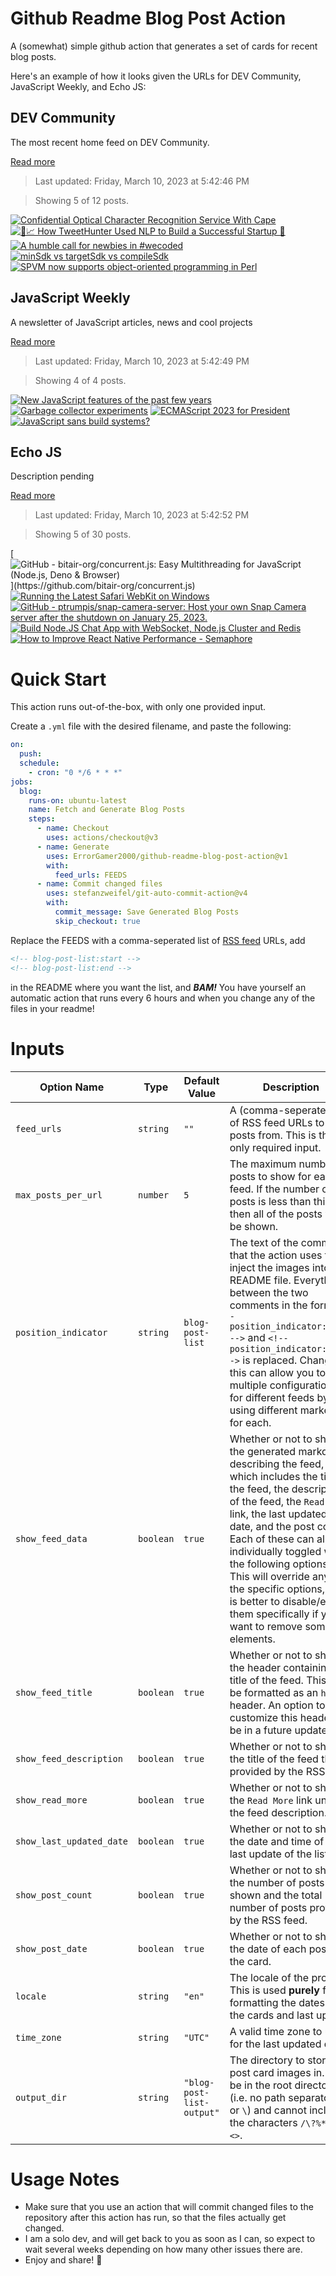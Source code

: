 # Github Readme Blog Post Action

A (somewhat) simple github action that generates a set of cards for recent blog posts.

Here's an example of how it looks given the URLs for DEV Community, JavaScript Weekly, and Echo JS:

<!-- post-list:start -->
## DEV Community

The most recent home feed on DEV Community.

[Read more](https://dev.to)
> Last updated: Friday, March 10, 2023 at 5:42:46 PM

> Showing 5 of 12 posts.

[![Confidential Optical Character Recognition Service With Cape](https://raw.githubusercontent.com/ErrorGamer2000/github-readme-blog-post-action/main/generated_files/DEV_Community/Confidential_Optical_Character_Recognition_Service_With_Cape.svg)](https://dev.to/yanndupis/confidential-optical-character-recognition-service-with-cape-3kha)
[![🤖📈 How TweetHunter Used NLP to Build a Successful Startup 🚀](https://raw.githubusercontent.com/ErrorGamer2000/github-readme-blog-post-action/main/generated_files/DEV_Community/🤖📈_How_TweetHunter_Used_NLP_to_Build_a_Successful_Startup_🚀.svg)](https://dev.to/teodeleanu/how-tweethunter-used-nlp-to-build-a-successful-startup-21ec)
[![A humble call for newbies in #wecoded](https://raw.githubusercontent.com/ErrorGamer2000/github-readme-blog-post-action/main/generated_files/DEV_Community/A_humble_call_for_newbies_in__wecoded.svg)](https://dev.to/codenewbieteam/a-humble-call-for-newbies-in-wecoded-3mho)
[![minSdk vs targetSdk vs compileSdk](https://raw.githubusercontent.com/ErrorGamer2000/github-readme-blog-post-action/main/generated_files/DEV_Community/minSdk_vs_targetSdk_vs_compileSdk.svg)](https://dev.to/vtsen/minsdk-vs-targetsdk-vs-compilesdk-d21)
[![SPVM now supports object-oriented programming in Perl](https://raw.githubusercontent.com/ErrorGamer2000/github-readme-blog-post-action/main/generated_files/DEV_Community/SPVM_now_supports_object-oriented_programming_in_Perl.svg)](https://dev.to/yukikimoto/spvm-now-supports-object-oriented-programming-in-perl-5ghp)


## JavaScript Weekly

A newsletter of JavaScript articles, news and cool projects

[Read more](https://javascriptweekly.com/)
> Last updated: Friday, March 10, 2023 at 5:42:49 PM

> Showing 4 of 4 posts.

[![New JavaScript features of the past few years](https://raw.githubusercontent.com/ErrorGamer2000/github-readme-blog-post-action/main/generated_files/JavaScript_Weekly/New_JavaScript_features_of_the_past_few_years.svg)](https://javascriptweekly.com/issues/629)
[![Garbage collector experiments](https://raw.githubusercontent.com/ErrorGamer2000/github-readme-blog-post-action/main/generated_files/JavaScript_Weekly/Garbage_collector_experiments.svg)](https://javascriptweekly.com/issues/628)
[![ECMAScript 2023 for President](https://raw.githubusercontent.com/ErrorGamer2000/github-readme-blog-post-action/main/generated_files/JavaScript_Weekly/ECMAScript_2023_for_President.svg)](https://javascriptweekly.com/issues/627)
[![JavaScript sans build systems?](https://raw.githubusercontent.com/ErrorGamer2000/github-readme-blog-post-action/main/generated_files/JavaScript_Weekly/JavaScript_sans_build_systems_.svg)](https://javascriptweekly.com/issues/626)


## Echo JS

Description pending

[Read more](
http://www.echojs.com
)
> Last updated: Friday, March 10, 2023 at 5:42:52 PM

> Showing 5 of 30 posts.

[![GitHub - bitair-org/concurrent.js: Easy Multithreading for JavaScript (Node.js, Deno & Browser)](https://raw.githubusercontent.com/ErrorGamer2000/github-readme-blog-post-action/main/generated_files/_Echo_JS_/GitHub_-_bitair-org_concurrent.js__Easy_Multithreading_for_JavaScript_(Node.js__Deno___Browser).svg)](https://github.com/bitair-org/concurrent.js)
[![Running the Latest Safari WebKit on Windows](https://raw.githubusercontent.com/ErrorGamer2000/github-readme-blog-post-action/main/generated_files/_Echo_JS_/Running_the_Latest_Safari_WebKit_on_Windows.svg)](https://dev.to/dustinbrett/running-the-latest-safari-webkit-on-windows-33pb)
[![GitHub - ptrumpis/snap-camera-server: Host your own Snap Camera server after the shutdown on January 25, 2023.](https://raw.githubusercontent.com/ErrorGamer2000/github-readme-blog-post-action/main/generated_files/_Echo_JS_/GitHub_-_ptrumpis_snap-camera-server__Host_your_own_Snap_Camera_server_after_the_shutdown_on_January_25__2023..svg)](https://github.com/ptrumpis/snap-camera-server)
[![Build Node.JS Chat App with WebSocket, Node.js Cluster and Redis](https://raw.githubusercontent.com/ErrorGamer2000/github-readme-blog-post-action/main/generated_files/_Echo_JS_/Build_Node.JS_Chat_App_with_WebSocket__Node.js_Cluster_and_Redis.svg)](https://metered.hashnode.dev/build-nodejs-chat-app-with-websocket-nodejs-cluster-and-redis)
[![How to Improve React Native Performance - Semaphore](https://raw.githubusercontent.com/ErrorGamer2000/github-readme-blog-post-action/main/generated_files/_Echo_JS_/How_to_Improve_React_Native_Performance_-_Semaphore.svg)](https://semaphoreci.com/blog/react-native-performance)


<!-- post-list:end -->

# Quick Start

This action runs out-of-the-box, with only one provided input.

Create a `.yml` file with the desired filename, and paste the following:

```yml
on:
  push:
  schedule:
    - cron: "0 */6 * * *"
jobs:
  blog:
    runs-on: ubuntu-latest
    name: Fetch and Generate Blog Posts
    steps:
      - name: Checkout
        uses: actions/checkout@v3
      - name: Generate
        uses: ErrorGamer2000/github-readme-blog-post-action@v1
        with:
          feed_urls: FEEDS
      - name: Commit changed files
        uses: stefanzweifel/git-auto-commit-action@v4
        with:
          commit_message: Save Generated Blog Posts
          skip_checkout: true
```

Replace the FEEDS with a comma-seperated list of [RSS feed](https://rss.com/blog/how-do-rss-feeds-work/) URLs, add

```md
<!-- blog-post-list:start -->
<!-- blog-post-list:end -->
```

in the README where you want the list, and **_BAM!_** You have yourself an automatic action that runs every 6 hours and when you change any of the files in your readme!

# Inputs

<table>
  <thead>
    <tr>
      <th>Option Name</th>
      <th>Type</th>
      <th>Default Value</th>
      <th>Description</th>
    </tr>
  </thead>
  <tbody>
    <tr>
      <td><code>feed_urls</code></td>
      <td><code>string</code></td>
      <td><code>""</code></td>
      <td>A (comma-seperated) list of RSS feed URLs to load posts from. This is the only required input.</td>
    </tr>
    <tr>
      <td><code>max_posts_per_url</code></td>
      <td><code>number</code></td>
      <td><code>5</code></td>
      <td>The maximum number of posts to show for each feed. If the number of posts is less than this, then all of the posts will be shown.</td>
    </tr>
    <tr>
      <td><code>position_indicator</code></td>
      <td><code>string</code></td>
      <td><code>blog-post-list</code></td>
      <td>The text of the comments that the action uses to inject the images into the README file. Everything between the two comments in the form <code>&lt;!-- position_indicator:start --&gt;</code> and <code>&lt;!-- position_indicator:end --&gt;</code> is replaced. Changing this can allow you to use multiple configurations for different feeds by using different markers for each.</td>
    </tr>
    <tr>
      <td><code>show_feed_data</code></td>
      <td><code>boolean</code></td>
      <td><code>true</code></td>
      <td>Whether or not to show the generated markdown describing the feed, which includes the title of the feed, the description of the feed, the <code>Read More</code> link, the last updated date, and the post count. Each of these can also be individually toggled with the following options. This will override any of the specific options, so it is better to disable/enable them specifically if you want to remove some elements.</td>
    </tr>
    <tr>
      <td><code>show_feed_title</code></td>
      <td><code>boolean</code></td>
      <td><code>true</code></td>
      <td>Whether or not to show the header containing the title of the feed. This will be formatted as an <code>h2</code> header. An option to customize this header will be in a future update.</td>
    </tr>
    <tr>
      <td><code>show_feed_description</code></td>
      <td><code>boolean</code></td>
      <td><code>true</code></td>
      <td>Whether or not to show the title of the feed that is provided by the RSS feed.</td>
    </tr>
    <tr>
      <td><code>show_read_more</code></td>
      <td><code>boolean</code></td>
      <td><code>true</code></td>
      <td>Whether or not to show the <code>Read More</code> link under the feed description.</td>
    </tr>
    <tr>
      <td><code>show_last_updated_date</code></td>
      <td><code>boolean</code></td>
      <td><code>true</code></td>
      <td>Whether or not to show the date and time of the last update of the list.</td>
    </tr>
    <tr>
      <td><code>show_post_count</code></td>
      <td><code>boolean</code></td>
      <td><code>true</code></td>
      <td>Whether or not to show the number of posts shown and the total number of posts provided by the RSS feed.</td>
    </tr>
    <tr>
      <td><code>show_post_date</code></td>
      <td><code>boolean</code></td>
      <td><code>true</code></td>
      <td>Whether or not to show the date of each post on the card.</td>
    </tr>
    <tr>
      <td><code>locale</code></td>
      <td><code>string</code></td>
      <td><code>"en"</code></td>
      <td>The locale of the project. This is used <strong>purely</strong> for formatting the dates of the cards and last update.</td>
    </tr>
    <tr>
      <td><code>time_zone</code></td>
      <td><code>string</code></td>
      <td><code>"UTC"</code></td>
      <td>A valid time zone to use for the last updated date.</td>
    </tr>
    <tr>
      <td><code>output_dir</code></td>
      <td><code>string</code></td>
      <td><code>"blog-post-list-output"</code></td>
      <td>The directory to store the post card images in. Must be in the root directory (i.e. no path separators <code>/</code> or <code>\</code>) and cannot include the characters <code>/\?%*:|"&lt;&gt;</code>.</td>
    </tr>
<!--
    <tr>
      <td><code></code></td>
      <td><cde></cde></td>
      <td><code></code></td>
      <td></td>
    </tr>
-->
  </tbody>
</table>

# Usage Notes

- Make sure that you use an action that will commit changed files to the repository after this action has run, so that the files actually get changed.
- I am a solo dev, and will get back to you as soon as I can, so expect to wait several weeks depending on how many other issues there are.
- Enjoy and share! 🤗
